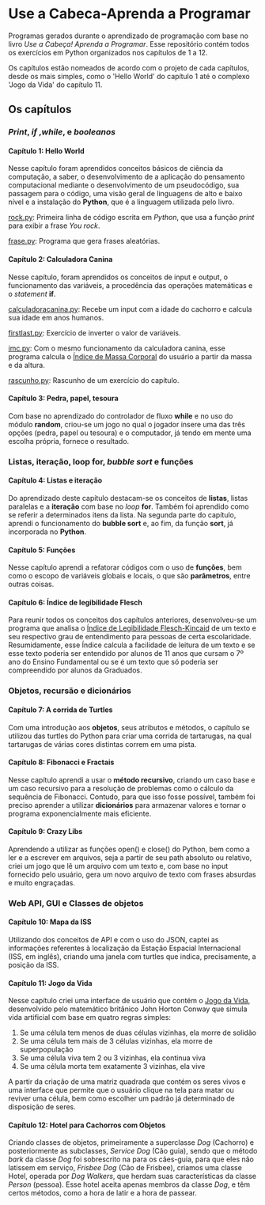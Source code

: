 # Use a Cabeca-Aprenda a Programar
 Programas gerados durante o aprendizado de programação com base no livro *Use a Cabeça! Aprenda a Programar*.
 Esse repositório contém todos os exercícios em Python organizados nos capítulos de 1 a 12. 

Os capítulos estão nomeados de acordo com o projeto de cada capítulos, desde os mais simples, como o 'Hello World' do capítulo 1 até o complexo 'Jogo da Vida' do capítulo 11. 

## Os capítulos

###  *Print*, *if* ,*while*, e *booleanos*

#### Capítulo 1: Hello World

Nesse capítulo foram aprendidos conceitos básicos de ciência da computação, a saber, o desenvolvimento de a aplicação do pensamento computacional mediante o desenvolvimento de um pseudocódigo, sua passagem para o código, uma visão geral de linguagens de alto e baixo nível e a instalação do **Python**, que é a linguagem utilizada pelo livro.

[rock.py](https://github.com/DaviNakamuraCardoso/Use-a-Cabeca-Aprenda-a-Programar/blob/master/Code/HelloWorld/rock.py): Primeira linha de código escrita em *Python*, que usa a função *print* para exibir a frase *You rock*.

[frase.py](https://github.com/DaviNakamuraCardoso/Use-a-Cabeca-Aprenda-a-Programar/blob/master/Code/HelloWorld/rock.py): Programa que gera frases aleatórias.



#### Capítulo 2: Calculadora Canina

Nesse capítulo, foram aprendidos os conceitos de input e output, o funcionamento das variáveis, a procedência das operações matemáticas e o *statement* **if**. 

[calculadoracanina.py](https://github.com/DaviNakamuraCardoso/Use-a-Cabeca-Aprenda-a-Programar/blob/master/Code/CalculadoraCanina/calcudadoracanina.py): Recebe um input com a idade do cachorro e calcula sua idade em anos humanos.

[firstlast.py](https://github.com/DaviNakamuraCardoso/Use-a-Cabeca-Aprenda-a-Programar/blob/master/Code/CalculadoraCanina/firstlast.py): Exercício de inverter o valor de variáveis.

[imc.py](https://github.com/DaviNakamuraCardoso/Use-a-Cabeca-Aprenda-a-Programar/blob/master/Code/CalculadoraCanina/imc.py): Com o mesmo funcionamento da calculadora canina, esse programa calcula o [Índice de Massa Corporal]([https://pt.wikipedia.org/wiki/%C3%8Dndice_de_massa_corporal](https://pt.wikipedia.org/wiki/Índice_de_massa_corporal)) do usuário a partir da massa e da altura.

[rascunho.py](https://github.com/DaviNakamuraCardoso/Use-a-Cabeca-Aprenda-a-Programar/blob/master/Code/CalculadoraCanina/rascunho.py): Rascunho de um exercício do capítulo. 



#### Capítulo 3: Pedra, papel, tesoura

Com base no aprendizado do controlador de fluxo **while** e no uso do módulo **random**, criou-se um jogo no qual o jogador insere uma das três opções (pedra, papel ou tesoura) e o computador, já tendo em mente uma escolha própria, fornece o resultado.



### Listas, iteração, loop for, *bubble sort* e funções

 #### Capítulo 4: Listas e iteração

Do aprendizado deste capítulo destacam-se os conceitos de **listas**, listas paralelas e a **iteração** com base no *loop* **for**.  Também foi aprendido como se referir a determinados itens da lista. Na segunda parte do capítulo, aprendi o funcionamento do **bubble sort** e, ao fim, da função **sort**, já incorporada no **Python**.



#### Capítulo 5: Funções 

Nesse capítulo aprendi a refatorar códigos com o uso de **funções**, bem como o escopo de variáveis globais e locais, o que são **parâmetros**, entre outras coisas. 



#### Capítulo 6: Índice de legibilidade Flesch

Para reunir todos os conceitos dos capítulos anteriores, desenvolveu-se um programa que analisa o [Índice de Legibilidade Flesch-Kincaid](https://pt.wikipedia.org/wiki/Legibilidade_de_Flesch) de um texto e seu respectivo grau de entendimento para pessoas de certa escolaridade. Resumidamente, esse Índice calcula a facilidade de leitura de um texto e se esse texto poderia ser entendido por alunos de 11 anos que cursam o 7º ano do Ensino Fundamental ou se é um texto que só poderia ser compreendido por alunos da Graduados.



### Objetos, recursão e dicionários

#### Capítulo 7: A corrida de Turtles

Com uma introdução aos **objetos**, seus atributos e métodos, o capítulo se utilizou das  turtles do Python para criar uma corrida de tartarugas, na qual tartarugas de várias cores distintas correm em uma pista.



#### Capítulo 8: Fibonacci e Fractais

Nesse capítulo aprendi a usar o **método recursivo**, criando um caso base e um caso recursivo para a resolução de problemas como  o cálculo da sequência de Fibonacci. Contudo, para que isso fosse possível, também foi preciso aprender a utilizar **dicionários** para armazenar valores e tornar o programa exponencialmente mais eficiente.



#### Capítulo 9: Crazy Libs

Aprendendo a utilizar as funções open() e close() do Python, bem como a ler e a escrever em arquivos, seja a partir de seu path absoluto ou relativo, criei um jogo que  lê um arquivo com um texto e, com base no input fornecido pelo usuário, gera um novo arquivo de texto com frases absurdas e muito engraçadas.



### Web API, GUI e Classes de objetos

#### Capítulo 10: Mapa da ISS

Utilizando dos conceitos de API e com o uso do JSON, captei as informações referentes à localização da Estação Espacial Internacional (ISS, em inglês), criando uma janela com turtles que indica, precisamente, a posição da ISS.



#### Capítulo 11: Jogo da Vida

Nesse capítulo criei uma interface de usuário que contém o [Jogo da Vida](https://pt.wikipedia.org/wiki/Jogo_da_vida), desenvolvido pelo matemático britânico John Horton Conway que simula vida artificial com base em quatro regras simples:

1. Se uma célula tem menos de duas células vizinhas, ela morre de solidão
2. Se uma célula tem mais de 3 células vizinhas, ela morre de superpopulação
3. Se uma célula viva tem 2 ou 3 vizinhas, ela continua viva
4. Se uma célula morta tem exatamente 3 vizinhas, ela vive

A partir da criação de uma matriz quadrada que contém os seres vivos e uma interface que permite que o usuário clique na tela para matar ou reviver uma célula, bem como escolher um padrão já determinado de disposição de seres.



#### Capítulo 12: Hotel para Cachorros com Objetos

Criando classes de objetos, primeiramente a superclasse *Dog* (Cachorro) e posteriormente as subclasses, *Service Dog* (Cão guia), sendo que o método *bark* da classe *Dog* foi sobrescrito na para os cães-guia, para que eles não latissem em serviço, *Frisbee Dog* (Cão de Frisbee), criamos uma classe Hotel, operada por *Dog Walkers*, que herdam suas características da classe *Person* (pessoa). Esse hotel aceita apenas membros da classe *Dog*, e têm certos métodos, como a hora de latir e a hora de passear.

